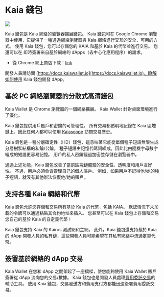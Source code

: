 # Kaia 錢包

![](/img/banners/kaia-kaiawallet.png)

Kaia 錢包是 Kaia 網絡的瀏覽器擴展錢包。 Kaia 錢包可在 Google Chrome 瀏覽器中使用，它提供了一種通過網絡瀏覽器與 Kaia 網絡進行交互的安全、可用的方式。 使用 Kaia 錢包，您可以存儲您的 KAIA 和基於 Kaia 的代幣並進行交易。 您還可以在
即時簽署來自基於網絡的 dApps（去中心化應用程序）的請求。

- 從 Chrome 網上商店下載：[link](https://chromewebstore.google.com/detail/kaia-wallet/jblndlipeogpafnldhgmapagcccfchpi)

開發人員請訪問 [https://docs.kaiawallet.io](https://docs.kaiawallet.io)，瞭解如何使用 Kaia 錢包開發 dApp。

## 基於 PC 網絡瀏覽器的分散式高清錢包

Kaia Wallet 是 Chrome 瀏覽器的一個網絡擴展。 Kaia Wallet 針對桌面環境進行了優化。

Kaia 錢包提供用戶賬戶和密鑰的可管理性。 所有交易都透明地記錄在 Kaia 區塊鏈上，因此任何人都可以使用 [Kaiascope] 訪問交易歷史。

Kaia 錢包是一種分層確定性（HD）錢包，這意味著它能從單個種子短語無限生成分層樹狀結構的私鑰/公鑰。 種子短語由記憶代碼詞組成，因此比由隨機字母數字組成的短語更容易記憶。 用戶的私人密鑰經過加密並存儲在瀏覽器中。

通過上述功能，Kaia 錢包改善了當前區塊鏈體驗的安全性、透明度和用戶友好性。 不過，用戶必須負責管理自己的個人賬戶。 例如，如果用戶不記得他/她的種子短語，就沒有其他辦法恢復他/她的賬戶。

## 支持各種 Kaia 網絡和代幣

Kaia 錢包允許您存儲和交易所有基於 Kaia 的代幣，包括 KAIA。 默認情況下未加載的令牌可以通過粘貼其合約地址來插入。 您甚至可以在 Kaia 錢包上存儲和交易您自己的基於 Kaia 的自定義代幣！

Kaia 錢包支持 Kaia 的 Kairos 測試網和主網。 此外，Kaia 錢包還支持基於 Kaia 的 dApp 開發人員的私有鏈，這些開發人員可能希望在其私有網絡中流通定製代幣。

## 簽署基於網絡的 dApp 交易

Kaia Wallet 在您和 dApp 之間架起了一座橋樑，使您能夠使用 Kaia Wallet 賬戶簽署從 dApp 流向您的交易/數據。
Kaia 錢包也是開發人員處理[費用委託交易](../../../learn/transactions/transactions.md#fee-delegation)的輔助工具。 使用 Kaia 錢包，交易發送方和費用支付方都能迅速簽署費用委託交易。

[Kaiascope]: ../block-explorers/kaiascope.md
